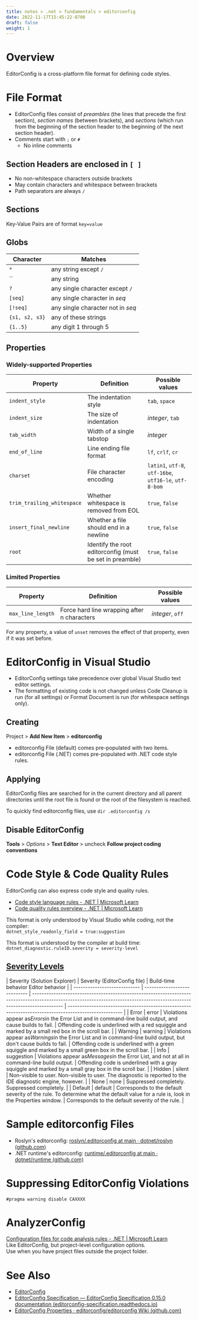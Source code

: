 ```yaml
---
title: notes > .net > fundamentals > editorconfig
date: 2022-11-17T15:45:22-0700
draft: false
weight: 1
---
```

# Overview
EditorConfig is a cross-platform file format for defining code styles.

# File Format
- EditorConfig files consist of *preambles* (the lines that precede the first section), *section names* (between brackets), and *sections* (which run from the beginning of the section header to the beginning of the next section header).
- Comments start with `;` or `#`
  - No inline comments

## Section Headers are enclosed in `[ ]`
- No non-whitespace characters outside brackets
- May contain characters and whitespace between brackets
- Path separators are always `/`

## Sections
Key-Value Pairs are of format `key=value`

## Globs
| Character      | Matches                           |
| -------------- | --------------------------------- |
| `*`            | any string except `/`             |
| ``             | any string                        |
| `?`            | any single character except `/`   |
| `[seq]`        | any single character in *seq*     |
| `[!seq]`       | any single character not in *seq* |
| `{s1, s2, s3}` | any of these strings              |
| `{1..5}`       | any digit 1 through 5             |

## Properties
### Widely-supported Properties
| Property                   | Definition                                               | Possible values                                        |
| -------------------------- | -------------------------------------------------------- | ------------------------------------------------------ |
| `indent_style`             | The indentation style                                    | `tab`, `space`                                         |
| `indent_size`              | The size of indentation                                  | *integer*, `tab`                                       |
| `tab_width`                | Width of a single tabstop                                | *integer*                                              |
| `end_of_line`              | Line ending file format                                  | `lf`, `crlf`, `cr`                                     |
| `charset`                  | File character encoding                                  | `latin1`, `utf-8`, `utf-16be`, `utf16-le`, `utf-8-bom` |
| `trim_trailing_whitespace` | Whether whitespace is removed from EOL                   | `true`, `false`                                        |
| `insert_final_newline`     | Whether a file should end in a newline                   | `true`, `false`                                        |
| `root`                     | Identify the root editorconfig (must be set in preamble) | `true`, `false`                                        |

### Limited Properties
| Property          | Definition                                  | Possible values |
| ----------------- | ------------------------------------------- | --------------- |
| `max_line_length` | Force hard line wrapping after n characters | *integer*, `off` |

For any property, a value of `unset` removes the effect of that property, even if it was set before.

# EditorConfig in Visual Studio
- EditorConfig settings take precedence over global Visual Studio text editor settings.
- The formatting of existing code is not changed unless Code Cleanup is run (for all settings) or Format Document is run (for whitespace settings only).

## Creating
Project > **Add New Item** > **editorconfig**
- editorconfig File (default) comes pre-populated with two items.
- editorconfig File (.NET) comes pre-populated with .NET code style rules.

## Applying
EditorConfig files are searched for in the current directory and all parent directories until the root file is found or the root of the filesystem is reached.

To quickly find editorconfig files, use `dir .editorconfig /s`

## Disable EditorConfig
**Tools** > *Options* > **Text Editor** > uncheck **Follow project coding conventions**

# Code Style & Code Quality Rules
EditorConfig can also express code style and quality rules.
- [Code style language rules - .NET | Microsoft Learn](https://learn.microsoft.com/en-us/dotnet/fundamentals/code-analysis/style-rules/language-rules)
- [Code quality rules overview - .NET | Microsoft Learn](https://learn.microsoft.com/en-us/dotnet/fundamentals/code-analysis/quality-rules/)

This format is only understood by Visual Studio while coding, not the compiler:  
`dotnet_style_readonly_field = true:suggestion`

This format is understood by the compiler at build time:  
`dotnet_diagnostic.ruleID.severity = severity-level`

## [Severity Levels](https://learn.microsoft.com/en-us/visualstudio/code-quality/use-roslyn-analyzers?view=vs-2022#configure-severity-levels)
| Severity (Solution Explorer) | Severity (EditorConfig file) | Build-time behavior                                                                Editor behavior                                                                        |
| ---------------------------- | ---------------------------- | ------------------------------------------------------------------------------------------------------------------------------------------------------------------------- | ----------------------------------------------------------------------------------------------------- |
| Error                        | error                        | Violations appear as*Errors*in the Error List and in command-line build output, and cause builds to fail.                                                                 | Offending code is underlined with a red squiggle and marked by a small red box in the scroll bar.     |
| Warning                      | warning                      | Violations appear as*Warnings*in the Error List and in command-line build output, but don't cause builds to fail.                                                         | Offending code is underlined with a green squiggle and marked by a small green box in the scroll bar. |
| Info                         | suggestion                   | Violations appear as*Messages*in the Error List, and not at all in command-line build output.                                                                             | Offending code is underlined with a gray squiggle and marked by a small gray box in the scroll bar.   |
| Hidden                       | silent                       | Non-visible to user.                                                               Non-visible to user. The diagnostic is reported to the IDE diagnostic engine, however. |
| None                         | none                         | Suppressed completely.                                                             Suppressed completely.                                                                 |
| Default                      | default                      | Corresponds to the default severity of the rule. To determine what the default value for a rule is, look in the Properties window.                                        | Corresponds to the default severity of the rule.                                                      |

# Sample editorconfig Files
- Roslyn's editorconfig: [roslyn/.editorconfig at main · dotnet/roslyn (github.com)](https://github.com/dotnet/roslyn/blob/main/.editorconfig)
- .NET runtime's editorconfig: [runtime/.editorconfig at main · dotnet/runtime (github.com)](https://github.com/dotnet/runtime/blob/main/.editorconfig)

# Suppressing EditorConfig Violations
`#pragma warning disable CAXXXX`

# AnalyzerConfig
[Configuration files for code analysis rules - .NET | Microsoft Learn](https://learn.microsoft.com/en-us/dotnet/fundamentals/code-analysis/configuration-files#global-analyzerconfig)  
Like EditorConfig, but project-level configuration options.  
Use when you have project files outside the project folder.  

# See Also
- [EditorConfig](https://editorconfig.org/)  
- [EditorConfig Specification — EditorConfig Specification 0.15.0 documentation (editorconfig-specification.readthedocs.io)](https://editorconfig-specification.readthedocs.io/)  
- [EditorConfig Properties · editorconfig/editorconfig Wiki (github.com)](https://github.com/editorconfig/editorconfig/wiki/EditorConfig-Properties) 
